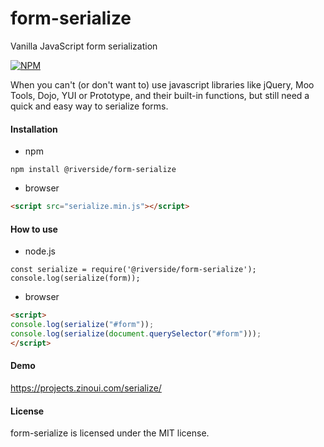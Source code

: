 # form-serialize
Vanilla JavaScript form serialization

[![NPM](https://nodei.co/npm/form-serialize.png)](https://nodei.co/npm/form-serialize/)

When you can't (or don't want to) use javascript libraries like jQuery, Moo Tools, Dojo, YUI or Prototype, and their built-in functions, but still need a quick and easy way to serialize forms.
#### Installation
- npm
```
npm install @riverside/form-serialize
```
- browser
```html
<script src="serialize.min.js"></script>
```
#### How to use
- node.js
```
const serialize = require('@riverside/form-serialize');
console.log(serialize(form));
```
- browser
```html
<script>
console.log(serialize("#form"));
console.log(serialize(document.querySelector("#form")));
</script>
```
#### Demo
https://projects.zinoui.com/serialize/
#### License
form-serialize is licensed under the MIT license.